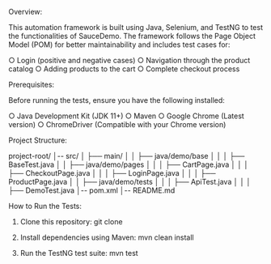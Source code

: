 Overview:

This automation framework is built using Java, Selenium, and TestNG to test the functionalities of 
SauceDemo. The framework follows the Page Object Model (POM) for better maintainability and includes 
test cases for:

○ Login (positive and negative cases)
○ Navigation through the product catalog
○ Adding products to the cart
○ Complete checkout process

Prerequisites:

Before running the tests, ensure you have the following installed:

○ Java Development Kit (JDK 11+)
○ Maven
○ Google Chrome (Latest version)
○ ChromeDriver (Compatible with your Chrome version)

Project Structure:

project-root/
│-- src/
│   ├── main/
│   │   ├── java/demo/base
│   │   │   ├── BaseTest.java
│   │   ├── java/demo/pages
│   │   │   ├── CartPage.java
│   │   │   ├── CheckoutPage.java
│   │   │   ├── LoginPage.java
│   │   │   ├── ProductPage.java
│   │   ├── java/demo/tests
│   │   │   ├── ApiTest.java
│   │   │   ├── DemoTest.java
│-- pom.xml
│-- README.md

How to Run the Tests:

1. Clone this repository:
git clone 

2. Install dependencies using Maven:
mvn clean install

3. Run the TestNG test suite:
mvn test